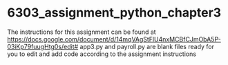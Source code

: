 # 6303_assignment_python_chapter3
The instructions for this assignment can be found at https://docs.google.com/document/d/14mqVAgStFlU4nxMCBfCJmObA5P-03iKp79fuugHtg0s/edit#
app3.py and payroll.py are blank files ready for you to edit and add code according to the assignment instructions
